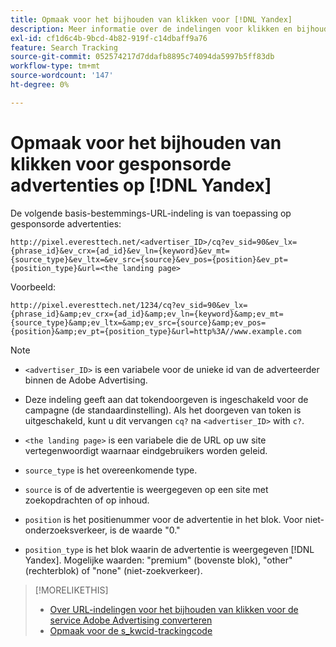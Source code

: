 ```yaml
---
title: Opmaak voor het bijhouden van klikken voor [!DNL Yandex]
description: Meer informatie over de indelingen voor klikken en bijhouden voor [!DNL Yandex] rekeningen.
exl-id: cf1d6c4b-9bcd-4b82-919f-c14dbaff9a76
feature: Search Tracking
source-git-commit: 052574217d7ddafb8895c74094da5997b5ff83db
workflow-type: tm+mt
source-wordcount: '147'
ht-degree: 0%

---
```


# Opmaak voor het bijhouden van klikken voor gesponsorde advertenties op [!DNL Yandex]

De volgende basis-bestemmings-URL-indeling is van toepassing op gesponsorde advertenties:

`http://pixel.everesttech.net/<advertiser_ID>/cq?ev_sid=90&ev_lx={phrase_id}&ev_crx={ad_id}&ev_ln={keyword}&ev_mt={source_type}&ev_ltx=&ev_src={source}&ev_pos={position}&ev_pt={position_type}&url=<the landing page>`

Voorbeeld:

`http://pixel.everesttech.net/1234/cq?ev_sid=90&ev_lx={phrase_id}&amp;ev_crx={ad_id}&amp;ev_ln={keyword}&amp;ev_mt={source_type}&amp;ev_ltx=&amp;ev_src={source}&amp;ev_pos={position}&amp;ev_pt={position_type}&url=http%3A//www.example.com`

>[!NOTE]
>
>* `<advertiser_ID>` is een variabele voor de unieke id van de adverteerder binnen de Adobe Advertising.
>
>* Deze indeling geeft aan dat tokendoorgeven is ingeschakeld voor de campagne (de standaardinstelling). Als het doorgeven van token is uitgeschakeld, kunt u dit vervangen `cq?` na `<advertiser_ID>` with `c?`.
>
>* `<the landing page>` is een variabele die de URL op uw site vertegenwoordigt waarnaar eindgebruikers worden geleid.
>
>* `source_type`  is het overeenkomende type.
>
>* `source` is of de advertentie is weergegeven op een site met zoekopdrachten of op inhoud.
>
>* `position` is het positienummer voor de advertentie in het blok. Voor niet-onderzoeksverkeer, is de waarde &quot;0.&quot;
>
>* `position_type` is het blok waarin de advertentie is weergegeven [!DNL Yandex]. Mogelijke waarden: &quot;premium&quot; (bovenste blok), &quot;other&quot; (rechterblok) of &quot;none&quot; (niet-zoekverkeer).

>[!MORELIKETHIS]
>
>* [Over URL-indelingen voor het bijhouden van klikken voor de service Adobe Advertising converteren](formats-click-tracking-about.md)
>* [Opmaak voor de s\_kwcid-trackingcode](skwcid-tracking-parameter.md)
